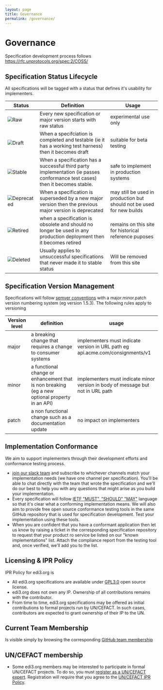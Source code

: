 ```yaml
---
layout: page
title: Governance
permalink: /governance/
---
```

# Governance

Specification development process follows https://rfc.unprotocols.org/spec:2/COSS/

## Specification Status Lifecycle

All specifications will be tagged with a status that defines it's usability for implementers.

|Status|Definition|Usage|
|---|---|---|
|![Raw](../images/raw.svg)|Every new specification or major version starts with raw status|experimental use only|
|![Draft](../images/draft.svg)|When a specifciation is completed and testable (ie it has a working test harness) then it becomes draft|suitable for beta testing|
|![Stable](../images/stable.svg)|When a specification has a successful third party implementation (ie passes conformance test cases) then it becomes stable.|safe to implement in production systems|
|![Deprecated](../images/deprecated.svg)|When a specification is superseded by a new major version then the previous major version is deprecated|may still be used in production but should not be used for new builds|
|![Retired](../images/retired.svg)|when a specification is obsolete and should no longer be used in any production deployment then it becomes retired|remains on this site for historical reference puposes|
|![Deleted](../images/deleted.svg)|Usually applies to unsuccessful specifications that never made it to stable status|Will be removed from this site|

## Specification Version Management

Specifications will follow [semver conventions](https://semver.org/) with a major.minor.patch version numbering system (eg version 1.5.3). The following rules apply to versioning

|Version level|definition|usage|
|---|---|---|
|major|a breaking change that requires a change to consumer systems|implementers must indicate version in URL path eg api.acme.com/consignments/v1|
|minor|a functional change or enhancement that is non breaking (eg a new optional property in an API)|implementers must indicate minor version in body of message but not in URL path|
|patch|a non functional change such as a documentation update|no impact on implementers|

## Implementation Conformance

We aim to support implementers through their development efforts and conformance testing process.

* [join our slack team](https://join.slack.com/t/edi3/shared_invite/enQtNTY5OTkzMjQ0NjcyLTM1MzYyNjg5M2RlMWIyZjUzMDBlNWQ3OWIyZTNhMDhhN2UzYjIyMjk4M2VhM2ViNzhhM2Y1OWE0Y2FhYTc1ZTg) and subscribe to whichever channels match your implementation needs (we have one channel per specification). You'll be able to chat directly with the team that wrote the specification and we'll do our best to help you with any questions that might arise as you build your implementation.
* Every specification will follow  [IETF "MUST", "SHOULD" "MAY"](https://www.ietf.org/rfc/rfc2119.txt) language so that it's clear what a conforming implementation means.  We will also aim to provide free open source conformance testing tools in the same GitHub repository that is used for specification development. Test your implementation using these tools.
* When you are confident that you have a conformant application then let us know by raising a ticket in the corresponding specification repository to request that your product ro service be listed on our "known implementations" list.  Attach the compliance report from the testing tool and, once verified, we'll add you to the list.

## Licensing & IPR Policy

IPR Policy for edi3.org is

* All edi3.org specifications are available under [GPL3.0](https://www.gnu.org/licenses/gpl-3.0.en.html) open source license.
* edi3.org does not own any IP. Ownership of all contributions remains with the contributor. 
* From time to time, edi3.org specifications may be offered as initial contributions to formal projects run by UN/CEFACT. In such cases, contributors are expected to grant ownership of their IP to the UN.


## Current Team Membership

Is visible simply by browsing the corresponding [GitHub team membership](https://github.com/orgs/edi3/teams)

## UN/CEFACT membership

* Some edi3.org members may be interested to participate in formal UN/CEFACT projects.  To do so, you must [register as a UN/CEFACT expert](https://uncefact.unece.org/display/uncefactpublic/UNCEFACT+Expert+Registration). Registration will require that you agree to the [UN/CEFACT IPR Policy](https://www.unece.org/fileadmin/DAM/cefact/cf_plenary/plenary12/ECE_TRADE_C_CEFACT_2010_20_Rev2E_UpdatedIPRpolicy.pdf).


